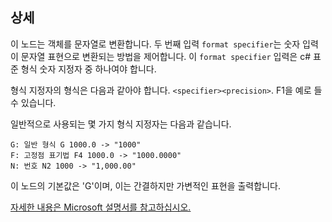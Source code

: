 ## 상세
이 노드는 객체를 문자열로 변환합니다. 두 번째 입력 `format specifier`는 숫자 입력이 문자열 표현으로 변환되는 방법을 제어합니다.
이 `format specifier` 입력은 c# 표준 형식 숫자 지정자 중 하나여야 합니다.

형식 지정자의 형식은 다음과 같아야 합니다.
`<specifier><precision>`. F1을 예로 들 수 있습니다.

일반적으로 사용되는 몇 가지 형식 지정자는 다음과 같습니다.
```
G: 일반 형식 G 1000.0 -> "1000"
F: 고정점 표기법 F4 1000.0 -> "1000.0000"
N: 번호 N2 1000 -> "1,000.00"
```

이 노드의 기본값은 'G'이며, 이는 간결하지만 가변적인 표현을 출력합니다.

[자세한 내용은 Microsoft 설명서를 참고하십시오.](https://learn.microsoft.com/ko-kr/dotnet/standard/base-types/standard-numeric-format-strings#standard-format-specifiers)
